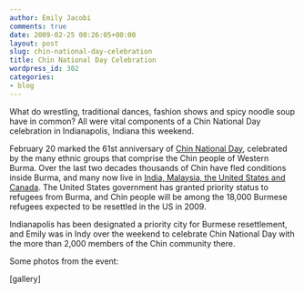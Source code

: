 ```yaml
---
author: Emily Jacobi
comments: true
date: 2009-02-25 00:26:05+00:00
layout: post
slug: chin-national-day-celebration
title: Chin National Day Celebration
wordpress_id: 302
categories:
- blog
---
```


What do wrestling, traditional dances, fashion shows and spicy noodle soup have in common? All were vital components of a Chin National Day celebration in Indianapolis, Indiana this weekend.




February 20 marked the 61st anniversary of [Chin National Day](http://www.mizzima.com/news/inside-burma/1747-chin-national-day-turns-into-chin-state-day-celebration-in-burma.html), celebrated by the many ethnic groups that comprise the Chin people of Western Burma. Over the last two decades thousands of Chin have fled conditions inside Burma, and many now live in [India, Malaysia, the United States and Canada](http://www.irrawaddy.org/article.php?art_id=10497). The United States government has granted priority status to refugees from Burma, and Chin people will be among the 18,000 Burmese refugees expected to be resettled in the US in 2009.



Indianapolis has been designated a priority city for Burmese resettlement, and Emily was in Indy over the weekend to celebrate Chin National Day with the more than 2,000 members of the Chin community there.

Some photos from the event:

[gallery]
